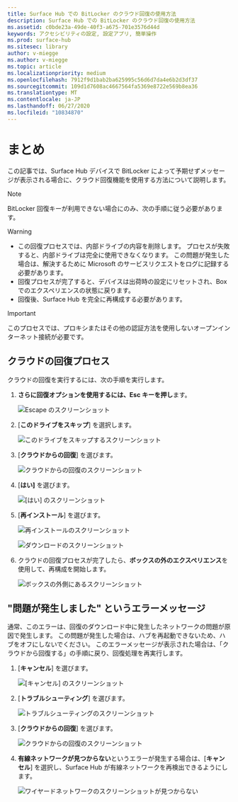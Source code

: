 ```yaml
---
title: Surface Hub での BitLocker のクラウド回復の使用方法
description: Surface Hub での BitLocker のクラウド回復の使用方法
ms.assetid: c0bde23a-49de-40f3-a675-701e3576d44d
keywords: アクセシビリティの設定, 設定アプリ, 簡単操作
ms.prod: surface-hub
ms.sitesec: library
author: v-miegge
ms.author: v-miegge
ms.topic: article
ms.localizationpriority: medium
ms.openlocfilehash: 7912f9d1bab2ba625995c56d6d7da4e6b2d3df37
ms.sourcegitcommit: 109d1d7608ac4667564fa5369e8722e569b8ea36
ms.translationtype: MT
ms.contentlocale: ja-JP
ms.lasthandoff: 06/27/2020
ms.locfileid: "10834870"
---
```

# まとめ

この記事では、Surface Hub デバイスで BitLocker によって予期せずメッセージが表示される場合に、クラウド回復機能を使用する方法について説明します。

> [!NOTE]
> BitLocker 回復キーが利用できない場合にのみ、次の手順に従う必要があります。

> [!WARNING]
> * この回復プロセスでは、内部ドライブの内容を削除します。 プロセスが失敗すると、内部ドライブは完全に使用できなくなります。 この問題が発生した場合は、解決するために Microsoft のサービスリクエストをログに記録する必要があります。
> * 回復プロセスが完了すると、デバイスは出荷時の設定にリセットされ、Box でのエクスペリエンスの状態に戻ります。
> * 回復後、Surface Hub を完全に再構成する必要があります。

> [!IMPORTANT]
> このプロセスでは、プロキシまたはその他の認証方法を使用しないオープンインターネット接続が必要です。

## クラウドの回復プロセス

クラウドの回復を実行するには、次の手順を実行します。

1. **さらに回復オプションを使用するには、Esc キーを押し**ます。

   ![Escape のスクリーンショット](images/01-escape.png)

1. [**このドライブをスキップ**] を選択します。

   ![このドライブをスキップするスクリーンショット](images/02-skip-this-drive.png)

1. [**クラウドからの回復**] を選びます。

   ![クラウドからの回復のスクリーンショット](images/03-recover-from-cloud.png)

1. [**はい]** を選びます。

   ![[はい] のスクリーンショット](images/04-yes.png)

1. [**再インストール**] を選びます。

   ![再インストールのスクリーンショット](images/05a-reinstall.png)

   ![ダウンロードのスクリーンショット](images/05b-downloading.png)

1. クラウドの回復プロセスが完了したら、**ボックスの外のエクスペリエンス**を使用して、再構成を開始します。

   ![ボックスの外側にあるスクリーンショット](images/06-out-of-box.png)

## "問題が発生しました" というエラーメッセージ

通常、このエラーは、回復のダウンロード中に発生したネットワークの問題が原因で発生します。 この問題が発生した場合は、ハブを再起動できないため、ハブをオフにしないでください。 このエラーメッセージが表示された場合は、「クラウドから回復する」の手順に戻り、回復処理を再実行します。

1. [**キャンセル**] を選びます。

   ![[キャンセル] のスクリーンショット](images/07-cancel.png)

1. [**トラブルシューティング**] を選びます。

   ![トラブルシューティングのスクリーンショット](images/08-troubleshoot.png)

1. [**クラウドからの回復**] を選びます。

   ![クラウドからの回復のスクリーンショット](images/09-recover-from-cloud2.png)

1. **有線ネットワークが見つからない**というエラーが発生する場合は、[**キャンセル**] を選択し、Surface Hub が有線ネットワークを再検出できるようにします。

   ![ワイヤードネットワークのスクリーンショットが見つからない](images/10-cancel.png)